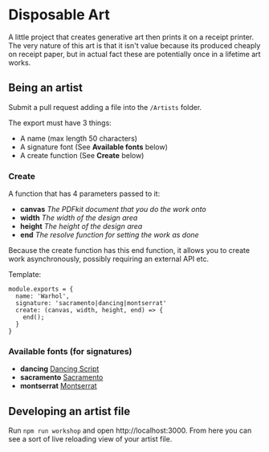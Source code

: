 # Disposable Art

A little project that creates generative art then prints it on a receipt printer.
The very nature of this art is that it isn't value because its produced cheaply on 
receipt paper, but in actual fact these are potentially once in a lifetime art works.

## Being an artist
Submit a pull request adding a file into the `/Artists` folder.

The export must have 3 things:

- A name (max length 50 characters)
- A signature font (See **Available fonts** below)
- A create function (See **Create** below)

### Create
A function that has 4 parameters passed to it:

- **canvas** _The PDFkit document that you do the work onto_
- **width** _The width of the design area_
- **height** _The height of the design area_
- **end** _The resolve function for setting the work as done_

Because the create function has this end function, it allows you to create work
asynchronously, possibly requiring an external API etc.

Template:
```
module.exports = {
  name: 'Warhol',
  signature: 'sacramento|dancing|montserrat'
  create: (canvas, width, height, end) => {
    end();
  }
}
```

### Available fonts (for signatures)

- **dancing** [Dancing Script](https://fonts.google.com/specimen/Dancing+Script)
- **sacramento** [Sacramento](https://fonts.google.com/specimen/Sacramento)
- **montserrat** [Montserrat](https://fonts.google.com/specimen/Montserrat)

## Developing an artist file

Run `npm run workshop` and open http://localhost:3000. From here you can see a sort of live reloading view of your artist file.
